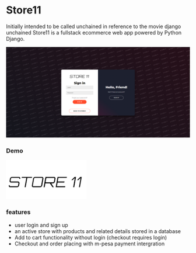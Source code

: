 # Store11
Initially intended to be called unchained in reference to the movie django unchained
Store11 is a fullstack ecommerce web app powered by Python Django.

 <img src="/static/img/webview.PNG">
 
### Demo
[![Heroku link](/static/img/store11-logo.png)](kelvinchui.pythonanywhere.com/)

### features
- user login and sign up
- an active store with products and related details stored in a database
- Add to cart functionality without login (checkout requires login)
- Checkout and order placing with m-pesa payment intergration
